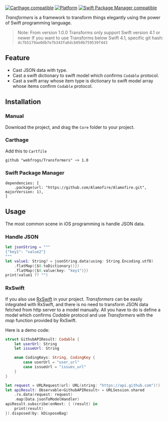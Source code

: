[![Carthage compatible](https://img.shields.io/badge/Carthage-compatible-4BC51D.svg?style=flat)](https://github.com/Carthage/Carthage)
[![Platform](https://img.shields.io/badge/Platform-iOS|macOS|tvOS-4BC51D.svg?style=flat)](https://github.com/webfrogs/Transformers)
[![Swift Package Manager compatible](https://img.shields.io/badge/Swift%20Package%20Manager-compatible-brightgreen.svg)](https://github.com/apple/swift-package-manager)

*Transformers* is a framework to transform things elegantly using the power of Swift programming language. 

> Note: From version 1.0.0 Transforms only support Swift version 4.1 or newer
> If you want to use Transforms below Swift 4.1, specific git hash: `dc7b5179ae0db7e7b343fa6dcb050b759539f443`

## Feature

- Cast JSON data with type.
- Cast a swift dictionary to swift model which confirms `Codable` protocol.
- Cast a swift array whose item type is dictionary to swift model array whose items confirm `Codable` protocol.

## Installation

### Manual

Download the project, and drag the `Core` folder to your project.

### Carthage

Add this to `Cartfile`

```
github "webfrogs/Transformers" ~> 1.0
```

### Swift Package Manager

```
dependencies: [
    .package(url: "https://github.com/Alamofire/Alamofire.git", majorVersion: 1),
]
```

## Usage

The most common scene in iOS programming is handle JSON data.

### Handle JSON 

```swift
let jsonString = """
{"key1": "value2"}
"""
let value1: String? = jsonString.data(using: String.Encoding.utf8)
    .flatMap({$0.toDictionary()})
    .flatMap({$0.value(key: "key1")})
print(value1 ?? "")
```

### RxSwift

If you also use [RxSwift](https://github.com/ReactiveX/RxSwift) in your project. *Transformers* can be easily integrated with RxSwift, and there is no need to transform JSON data fetched from http server to a model manually. All you have to do is define a model which confirms *Codable* protocol and use *Transformers* with the *map* function provided by RxSwift. 

Here is a demo code:

```swift
struct GithubAPIResult: Codable {
    let userUrl: String
    let issueUrl: String

    enum CodingKeys: String, CodingKey {
        case userUrl = "user_url"
        case issueUrl = "issues_url"
    }
}

let request = URLRequest(url: URL(string: "https://api.github.com")!)
let apiResult: Observable<GithubAPIResult> = URLSession.shared
    .rx.data(request: request)
    .map(Data.jsonToModelHandler)
apiResult.subscribe(onNext: { (result) in
    print(result)
}).disposed(by: kDisposeBag)
```



